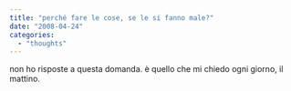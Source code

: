 ```yaml
---
title: "perché fare le cose, se le si fanno male?"
date: "2008-04-24"
categories: 
  - "thoughts"
---
```


non ho risposte a questa domanda. è quello che mi chiedo ogni giorno, il mattino.
